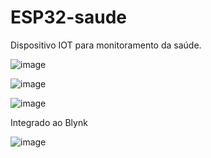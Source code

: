 # ESP32-saude
Dispositivo IOT para monitoramento da saúde.

![image](https://github.com/WelliRigo/ESP32-saude/assets/23012528/b42558db-940e-4cf8-8e94-8dd312a62231)

![image](https://github.com/WelliRigo/ESP32-saude/assets/23012528/39d28feb-9fe1-4ac4-a02f-f8c1e0abd7da)

![image](https://github.com/WelliRigo/ESP32-saude/assets/23012528/fabc26f2-03f4-49c1-ae1c-1b6114068001)

Integrado ao Blynk

![image](https://github.com/WelliRigo/ESP32-saude/assets/23012528/ce8ff09c-5d33-4308-a079-1d4edd6ffcf4)
